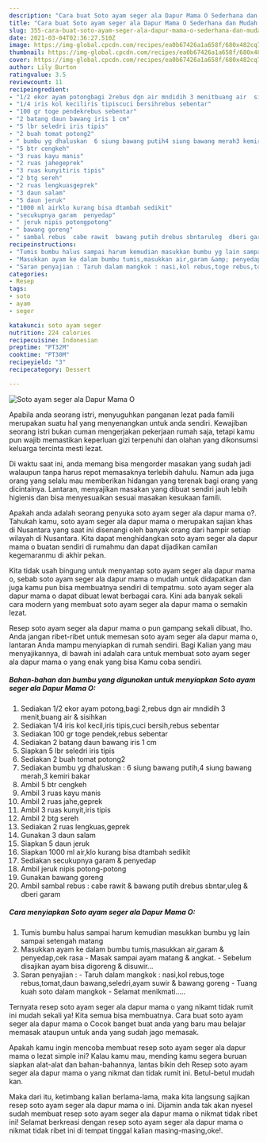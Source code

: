 ```yaml
---
description: "Cara buat Soto ayam seger ala Dapur Mama O Sederhana dan Mudah Dibuat"
title: "Cara buat Soto ayam seger ala Dapur Mama O Sederhana dan Mudah Dibuat"
slug: 355-cara-buat-soto-ayam-seger-ala-dapur-mama-o-sederhana-dan-mudah-dibuat
date: 2021-03-04T02:36:27.510Z
image: https://img-global.cpcdn.com/recipes/ea0b67426a1a658f/680x482cq70/soto-ayam-seger-ala-dapur-mama-o-foto-resep-utama.jpg
thumbnail: https://img-global.cpcdn.com/recipes/ea0b67426a1a658f/680x482cq70/soto-ayam-seger-ala-dapur-mama-o-foto-resep-utama.jpg
cover: https://img-global.cpcdn.com/recipes/ea0b67426a1a658f/680x482cq70/soto-ayam-seger-ala-dapur-mama-o-foto-resep-utama.jpg
author: Lily Burton
ratingvalue: 3.5
reviewcount: 11
recipeingredient:
- "1/2 ekor ayam potongbagi 2rebus dgn air mndidih 3 menitbuang air  sisihkan"
- "1/4 iris kol keciliris tipiscuci bersihrebus sebentar"
- "100 gr toge pendekrebus sebentar"
- "2 batang daun bawang iris 1 cm"
- "5 lbr seledri iris tipis"
- "2 buah tomat potong2"
- " bumbu yg dhaluskan  6 siung bawang putih4 siung bawang merah3 kemiri bakar"
- "5 btr cengkeh"
- "3 ruas kayu manis"
- "2 ruas jahegeprek"
- "3 ruas kunyitiris tipis"
- "2 btg sereh"
- "2 ruas lengkuasgeprek"
- "3 daun salam"
- "5 daun jeruk"
- "1000 ml airklo kurang bisa dtambah sedikit"
- "secukupnya garam  penyedap"
- " jeruk nipis potongpotong"
- " bawang goreng"
- " sambal rebus  cabe rawit  bawang putih drebus sbntaruleg  dberi garam"
recipeinstructions:
- "Tumis bumbu halus sampai harum kemudian masukkan bumbu yg lain sampai setengah matang"
- "Masukkan ayam ke dalam bumbu tumis,masukkan air,garam &amp; penyedap,cek rasa Masak sampai ayam matang &amp; angkat. Sebelum disajikan ayam bisa digoreng &amp; disuwir..."
- "Saran penyajian : Taruh dalam mangkok : nasi,kol rebus,toge rebus,tomat,daun bawang,seledri,ayam suwir &amp; bawang goreng Tuang kuah soto dalam mangkok Selamat menikmati....."
categories:
- Resep
tags:
- soto
- ayam
- seger

katakunci: soto ayam seger 
nutrition: 224 calories
recipecuisine: Indonesian
preptime: "PT32M"
cooktime: "PT30M"
recipeyield: "3"
recipecategory: Dessert

---
```



![Soto ayam seger ala Dapur Mama O](https://img-global.cpcdn.com/recipes/ea0b67426a1a658f/680x482cq70/soto-ayam-seger-ala-dapur-mama-o-foto-resep-utama.jpg)

Apabila anda seorang istri, menyuguhkan panganan lezat pada famili merupakan suatu hal yang menyenangkan untuk anda sendiri. Kewajiban seorang istri bukan cuman mengerjakan pekerjaan rumah saja, tetapi kamu pun wajib memastikan keperluan gizi terpenuhi dan olahan yang dikonsumsi keluarga tercinta mesti lezat.

Di waktu  saat ini, anda memang bisa mengorder masakan yang sudah jadi walaupun tanpa harus repot memasaknya terlebih dahulu. Namun ada juga orang yang selalu mau memberikan hidangan yang terenak bagi orang yang dicintainya. Lantaran, menyajikan masakan yang dibuat sendiri jauh lebih higienis dan bisa menyesuaikan sesuai masakan kesukaan famili. 



Apakah anda adalah seorang penyuka soto ayam seger ala dapur mama o?. Tahukah kamu, soto ayam seger ala dapur mama o merupakan sajian khas di Nusantara yang saat ini disenangi oleh banyak orang dari hampir setiap wilayah di Nusantara. Kita dapat menghidangkan soto ayam seger ala dapur mama o buatan sendiri di rumahmu dan dapat dijadikan camilan kegemaranmu di akhir pekan.

Kita tidak usah bingung untuk menyantap soto ayam seger ala dapur mama o, sebab soto ayam seger ala dapur mama o mudah untuk didapatkan dan juga kamu pun bisa membuatnya sendiri di tempatmu. soto ayam seger ala dapur mama o dapat dibuat lewat berbagai cara. Kini ada banyak sekali cara modern yang membuat soto ayam seger ala dapur mama o semakin lezat.

Resep soto ayam seger ala dapur mama o pun gampang sekali dibuat, lho. Anda jangan ribet-ribet untuk memesan soto ayam seger ala dapur mama o, lantaran Anda mampu menyiapkan di rumah sendiri. Bagi Kalian yang mau menyajikannya, di bawah ini adalah cara untuk membuat soto ayam seger ala dapur mama o yang enak yang bisa Kamu coba sendiri.

<!--inarticleads1-->

##### Bahan-bahan dan bumbu yang digunakan untuk menyiapkan Soto ayam seger ala Dapur Mama O:

1. Sediakan 1/2 ekor ayam potong,bagi 2,rebus dgn air mndidih 3 menit,buang air &amp; sisihkan
1. Sediakan 1/4 iris kol kecil,iris tipis,cuci bersih,rebus sebentar
1. Sediakan 100 gr toge pendek,rebus sebentar
1. Sediakan 2 batang daun bawang iris 1 cm
1. Siapkan 5 lbr seledri iris tipis
1. Sediakan 2 buah tomat potong2
1. Sediakan  bumbu yg dhaluskan : 6 siung bawang putih,4 siung bawang merah,3 kemiri bakar
1. Ambil 5 btr cengkeh
1. Ambil 3 ruas kayu manis
1. Ambil 2 ruas jahe,geprek
1. Ambil 3 ruas kunyit,iris tipis
1. Ambil 2 btg sereh
1. Sediakan 2 ruas lengkuas,geprek
1. Gunakan 3 daun salam
1. Siapkan 5 daun jeruk
1. Siapkan 1000 ml air,klo kurang bisa dtambah sedikit
1. Sediakan secukupnya garam &amp; penyedap
1. Ambil  jeruk nipis potong-potong
1. Gunakan  bawang goreng
1. Ambil  sambal rebus : cabe rawit &amp; bawang putih drebus sbntar,uleg &amp; dberi garam




<!--inarticleads2-->

##### Cara menyiapkan Soto ayam seger ala Dapur Mama O:

1. Tumis bumbu halus sampai harum kemudian masukkan bumbu yg lain sampai setengah matang
1. Masukkan ayam ke dalam bumbu tumis,masukkan air,garam &amp; penyedap,cek rasa - Masak sampai ayam matang &amp; angkat. - Sebelum disajikan ayam bisa digoreng &amp; disuwir...
1. Saran penyajian : - Taruh dalam mangkok : nasi,kol rebus,toge rebus,tomat,daun bawang,seledri,ayam suwir &amp; bawang goreng - Tuang kuah soto dalam mangkok - Selamat menikmati.....




Ternyata resep soto ayam seger ala dapur mama o yang nikamt tidak rumit ini mudah sekali ya! Kita semua bisa membuatnya. Cara buat soto ayam seger ala dapur mama o Cocok banget buat anda yang baru mau belajar memasak ataupun untuk anda yang sudah jago memasak.

Apakah kamu ingin mencoba membuat resep soto ayam seger ala dapur mama o lezat simple ini? Kalau kamu mau, mending kamu segera buruan siapkan alat-alat dan bahan-bahannya, lantas bikin deh Resep soto ayam seger ala dapur mama o yang nikmat dan tidak rumit ini. Betul-betul mudah kan. 

Maka dari itu, ketimbang kalian berlama-lama, maka kita langsung sajikan resep soto ayam seger ala dapur mama o ini. Dijamin anda tak akan nyesel sudah membuat resep soto ayam seger ala dapur mama o nikmat tidak ribet ini! Selamat berkreasi dengan resep soto ayam seger ala dapur mama o nikmat tidak ribet ini di tempat tinggal kalian masing-masing,oke!.

